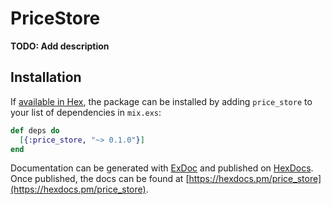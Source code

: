 # PriceStore

**TODO: Add description**

## Installation

If [available in Hex](https://hex.pm/docs/publish), the package can be installed
by adding `price_store` to your list of dependencies in `mix.exs`:

```elixir
def deps do
  [{:price_store, "~> 0.1.0"}]
end
```

Documentation can be generated with [ExDoc](https://github.com/elixir-lang/ex_doc)
and published on [HexDocs](https://hexdocs.pm). Once published, the docs can
be found at [https://hexdocs.pm/price_store](https://hexdocs.pm/price_store).

